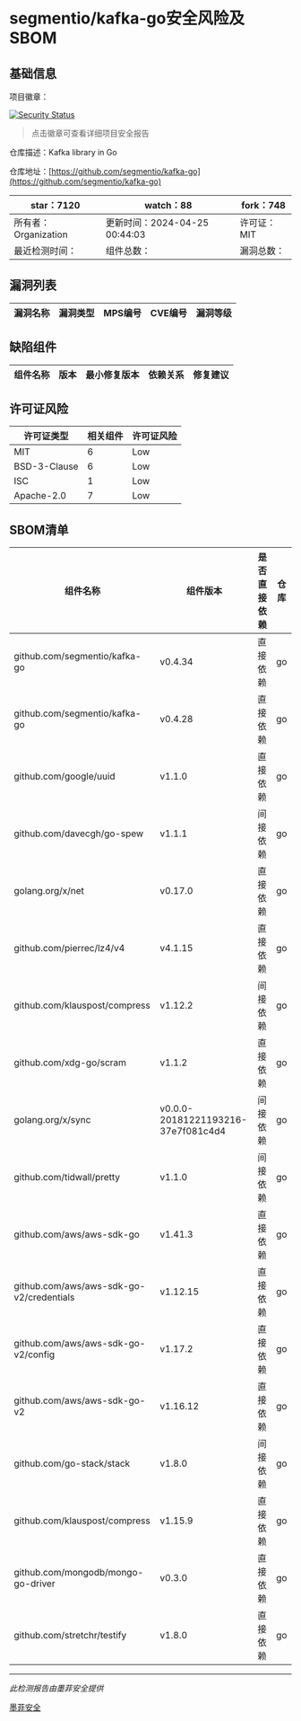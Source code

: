 # segmentio/kafka-go安全风险及SBOM

## 基础信息

项目徽章：

[![Security Status](https://www.murphysec.com/platform3/v31/badge/1783199120532480000.svg)](https://www.murphysec.com/console/report/1725943863863889920/1783199120532480000)

> 点击徽章可查看详细项目安全报告

仓库描述：Kafka library in Go

仓库地址：[https://github.com/segmentio/kafka-go](https://github.com/segmentio/kafka-go)

| star：7120 | watch：88 | fork：748 |
| ----------- | -------------- | ------------ |
| 所有者：Organization | 更新时间：2024-04-25 00:44:03 | 许可证：MIT |
| 最近检测时间： | 组件总数： | 漏洞总数： |




## 漏洞列表

| 漏洞名称 | 漏洞类型 | MPS编号 | CVE编号 | 漏洞等级 |
| ------- | ------ | ------- | ------ | ----- |





## 缺陷组件

| 组件名称 | 版本 | 最小修复版本 | 依赖关系 | 修复建议 |
| -------- | ---- | ------------ | -------- | -------- |





## 许可证风险

| 许可证类型 | 相关组件 | 许可证风险 |
| ---------- | -------- | ---------- |
|MIT|6|Low|
|BSD-3-Clause|6|Low|
|ISC|1|Low|
|Apache-2.0|7|Low|




## SBOM清单

| 组件名称 | 组件版本 | 是否直接依赖 | 仓库 |
| -------- | -------- | ------------ | ---- |
|github.com/segmentio/kafka-go|v0.4.34|直接依赖|go|
|github.com/segmentio/kafka-go|v0.4.28|直接依赖|go|
|github.com/google/uuid|v1.1.0|直接依赖|go|
|github.com/davecgh/go-spew|v1.1.1|间接依赖|go|
|golang.org/x/net|v0.17.0|直接依赖|go|
|github.com/pierrec/lz4/v4|v4.1.15|直接依赖|go|
|github.com/klauspost/compress|v1.12.2|间接依赖|go|
|github.com/xdg-go/scram|v1.1.2|直接依赖|go|
|golang.org/x/sync|v0.0.0-20181221193216-37e7f081c4d4|间接依赖|go|
|github.com/tidwall/pretty|v1.1.0|间接依赖|go|
|github.com/aws/aws-sdk-go|v1.41.3|直接依赖|go|
|github.com/aws/aws-sdk-go-v2/credentials|v1.12.15|直接依赖|go|
|github.com/aws/aws-sdk-go-v2/config|v1.17.2|直接依赖|go|
|github.com/aws/aws-sdk-go-v2|v1.16.12|直接依赖|go|
|github.com/go-stack/stack|v1.8.0|间接依赖|go|
|github.com/klauspost/compress|v1.15.9|直接依赖|go|
|github.com/mongodb/mongo-go-driver|v0.3.0|直接依赖|go|
|github.com/stretchr/testify|v1.8.0|直接依赖|go|


------

*此检测报告由墨菲安全提供*

[墨菲安全](www.murphysec.com)